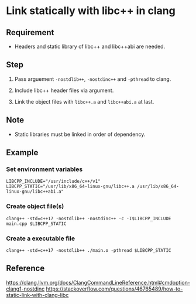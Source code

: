 # Link statically with libc++ in clang

## Requirement

- Headers and static library of libc++ and libc++abi are needed.

## Step

1. Pass arguement `-nostdlib++`, `-nostdinc++` and `-pthread` to clang.

2. Include libc++ header files via argument.

3. Link the object files with `libc++.a` and `libc++abi.a` at last.

## Note

- Static libraries must be linked in order of dependency.

## Example

### Set environment variables
```
LIBCPP_INCLUDE="/usr/include/c++/v1"
LIBCPP_STATIC="/usr/lib/x86_64-linux-gnu/libc++.a /usr/lib/x86_64-linux-gnu/libc++abi.a"
```

### Create object file(s)
```
clang++ -std=c++17 -nostdlib++ -nostdinc++ -c -I$LIBCPP_INCLUDE main.cpp $LIBCPP_STATIC
```

### Create a executable file
```
clang++ -std=c++17 -nostdlib++ ./main.o -pthread $LIBCPP_STATIC
```

## Reference

https://clang.llvm.org/docs/ClangCommandLineReference.html#cmdoption-clang1-nostdinc
https://stackoverflow.com/questions/46765489/how-to-static-link-with-clang-libc
